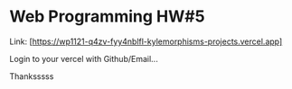 # Web Programming HW#5

Link: [https://wp1121-q4zv-fyy4nblfl-kylemorphisms-projects.vercel.app]

Login to your vercel with Github/Email...

Thanksssss
